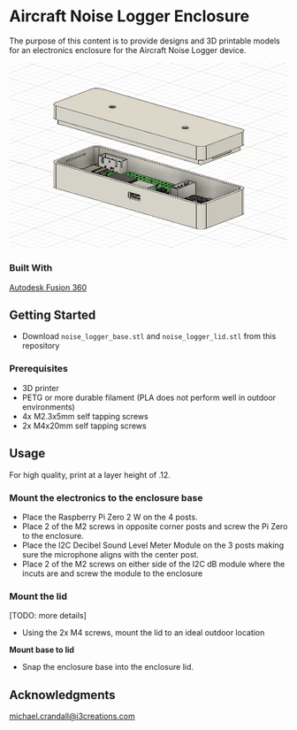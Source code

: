 # Aircraft Noise Logger Enclosure

The purpose of this content is to provide designs and 3D printable models for an electronics enclosure for the Aircraft Noise Logger device.

![image](enclosure_01.jpg)

### Built With

[Autodesk Fusion 360](https://www.autodesk.com/products/fusion-360/)

## Getting Started

- Download `noise_logger_base.stl` and `noise_logger_lid.stl` from this repository

### Prerequisites

- 3D printer
- PETG or more durable filament (PLA does not perform well in outdoor environments)
- 4x M2.3x5mm self tapping screws
- 2x M4x20mm self tapping screws

## Usage

For high quality, print at a layer height of .12.

### Mount the electronics to the enclosure base

- Place the Raspberry Pi Zero 2 W on the 4 posts.
- Place 2 of the M2 screws in opposite corner posts and screw the Pi Zero to the enclosure.
- Place the I2C Decibel Sound Level Meter Module on the 3 posts making sure the microphone aligns with the center post.
- Place 2 of the M2 screws on either side of the I2C dB module where the incuts are and screw the module to the enclosure

### Mount the lid

[TODO: more details]

- Using the 2x M4 screws, mount the lid to an ideal outdoor location

**Mount base to lid**

- Snap the enclosure base into the enclosure lid.

## Acknowledgments

[michael.crandall@i3creations.com](mailto:michael.crandall@i3creations.com)